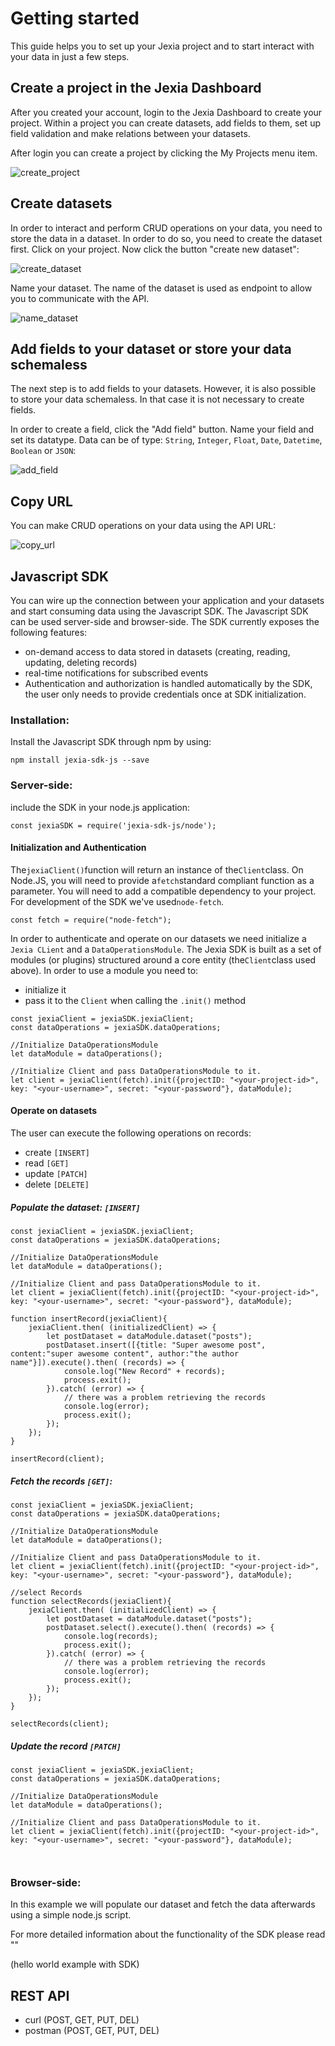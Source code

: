 # Getting started
This guide helps you to set up your Jexia project and to start interact with your data in just a few steps.

## Create a project in the Jexia Dashboard
After you created your account, login to the Jexia Dashboard to create your project. Within a project you can create datasets, add fields to them, set up field validation and make relations between your datasets.

After login you can create a project by clicking the My Projects menu item.

![create_project](/create-project.png "Create Project")


## Create datasets
In order to interact and perform CRUD operations on your data, you need to store the data in a dataset. In order to do so, you need to create the dataset first. Click on your project. Now click the button "create new dataset":

![create_dataset](/create-dataset.png "Create Dataset")


Name your dataset. The name of the dataset is used as endpoint to allow you to communicate with the API.

![name_dataset](/create-dataset2.png "Name Dataset")

## Add fields to your dataset or store your data schemaless
The next step is to add fields to your datasets. However, it is also possible to store your data schemaless. In that case it is not necessary to create fields.

In order to create a field, click the "Add field" button. Name your field and set its datatype. Data can be of type: `String`, `Integer`, `Float`, `Date`, `Datetime`, `Boolean` or `JSON`:

![add_field](/add-field.png "Add Field")


## Copy URL
You can make CRUD operations on your data using the API URL:

![copy_url](/copy_url.png "Copy URL")



## Javascript SDK
You can wire up the connection between your application and your datasets and start consuming data using the Javascript SDK. The Javascript SDK can be used server-side and browser-side. 
The SDK currently exposes the following features:

* on-demand access to data stored in datasets (creating, reading, updating, deleting records)
* real-time notifications for subscribed events
* Authentication and authorization is handled automatically by the SDK, the user only needs to provide credentials once at SDK initialization.

### Installation:
Install the Javascript SDK through npm by using:

`npm install jexia-sdk-js --save`


### Server-side:
include the SDK in your node.js application:

`const jexiaSDK = require('jexia-sdk-js/node');`

#### Initialization and Authentication
The`jexiaClient()`function will return an instance of the`Client`class. On Node.JS, you will need to provide a`fetch`standard compliant function as a parameter. You will need to add a compatible dependency to your project. For development of the SDK we've used`node-fetch`.

`const fetch = require("node-fetch");`

In order to authenticate and operate on our datasets we need initialize a `Jexia CLient` and a `DataOperationsModule`.
The Jexia SDK is built as a set of modules \(or plugins\) structured around a core entity \(the`Client`class used above\). In order to use a module you need to:

* initialize it
* pass it to the
  `Client`
  when calling the
  `.init()`
  method

```
const jexiaClient = jexiaSDK.jexiaClient;
const dataOperations = jexiaSDK.dataOperations;

//Initialize DataOperationsModule
let dataModule = dataOperations();

//Initialize Client and pass DataOperationsModule to it.
let client = jexiaClient(fetch).init({projectID: "<your-project-id>", key: "<your-username>", secret: "<your-password"}, dataModule);

```

#### Operate on datasets

The user can execute the following operations on records:

* create `[INSERT]`
* read `[GET]`
* update `[PATCH]`
* delete `[DELETE]`

##### Populate the dataset: `[INSERT]`

```
const jexiaClient = jexiaSDK.jexiaClient;
const dataOperations = jexiaSDK.dataOperations;

//Initialize DataOperationsModule
let dataModule = dataOperations();

//Initialize Client and pass DataOperationsModule to it.
let client = jexiaClient(fetch).init({projectID: "<your-project-id>", key: "<your-username>", secret: "<your-password"}, dataModule);

function insertRecord(jexiaClient){
    jexiaClient.then( (initializedClient) => {
        let postDataset = dataModule.dataset("posts");
        postDataset.insert([{title: "Super awesome post", content:"super awesome content", author:"the author name"}]).execute().then( (records) => {
            console.log("New Record" + records);
            process.exit();
        }).catch( (error) => {
            // there was a problem retrieving the records
            console.log(error);
            process.exit();
        });
    });
}

insertRecord(client);

```

##### Fetch the records `[GET]`:

```
const jexiaClient = jexiaSDK.jexiaClient;
const dataOperations = jexiaSDK.dataOperations;

//Initialize DataOperationsModule
let dataModule = dataOperations();

//Initialize Client and pass DataOperationsModule to it.
let client = jexiaClient(fetch).init({projectID: "<your-project-id>", key: "<your-username>", secret: "<your-password"}, dataModule);

//select Records
function selectRecords(jexiaClient){
    jexiaClient.then( (initializedClient) => {
        let postDataset = dataModule.dataset("posts");
        postDataset.select().execute().then( (records) => {
            console.log(records);
            process.exit();
        }).catch( (error) => {
            // there was a problem retrieving the records
            console.log(error);
            process.exit();
        });
    });
}

selectRecords(client);

```

##### Update the record `[PATCH]`

```
const jexiaClient = jexiaSDK.jexiaClient;
const dataOperations = jexiaSDK.dataOperations;

//Initialize DataOperationsModule
let dataModule = dataOperations();

//Initialize Client and pass DataOperationsModule to it.
let client = jexiaClient(fetch).init({projectID: "<your-project-id>", key: "<your-username>", secret: "<your-password"}, dataModule);



```



### Browser-side:




In this example we will populate our dataset and fetch the data afterwards using a simple node.js script. 

For more detailed information about the functionality of the SDK please read ""

(hello world example with SDK)

## REST API
  * curl (POST, GET, PUT, DEL)
  * postman (POST, GET, PUT, DEL)
  


